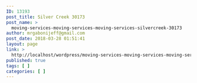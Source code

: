 ```yaml
---
ID: 13193
post_title: Silver Creek 30173
post_name: >
  moving-services-moving-services-moving-services-silvercreek-30173
author: mrgabonijeff@gmail.com
post_date: 2018-03-28 01:51:41
layout: page
link: >
  http://localhost/wordpress/moving-services-moving-services-moving-services-silvercreek-30173/
published: true
tags: [ ]
categories: [ ]
---
```

